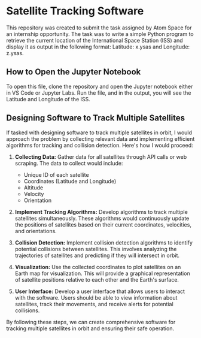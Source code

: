 
# Satellite Tracking Software

This repository was created to submit the task assigned by Atom Space for an internship opportunity. The task was to write a simple Python program to retrieve the current location of the International Space Station (ISS) and display it as output in the following format: Latitude: x.ysas and Longitude: z.ysas. 

## How to Open the Jupyter Notebook

To open this file, clone the repository and open the Jupyter notebook either in VS Code or Jupyter Labs. Run the file, and in the output, you will see the Latitude and Longitude of the ISS.

## Designing Software to Track Multiple Satellites

If tasked with designing software to track multiple satellites in orbit, I would approach the problem by collecting relevant data and implementing efficient algorithms for tracking and collision detection. Here's how I would proceed:

1. **Collecting Data:** Gather data for all satellites through API calls or web scraping. The data to collect would include:
   - Unique ID of each satellite
   - Coordinates (Latitude and Longitude)
   - Altitude
   - Velocity
   - Orientation

2. **Implement Tracking Algorithms:** Develop algorithms to track multiple satellites simultaneously. These algorithms would continuously update the positions of satellites based on their current coordinates, velocities, and orientations.

3. **Collision Detection:** Implement collision detection algorithms to identify potential collisions between satellites. This involves analyzing the trajectories of satellites and predicting if they will intersect in orbit.

4. **Visualization:** Use the collected coordinates to plot satellites on an Earth map for visualization. This will provide a graphical representation of satellite positions relative to each other and the Earth's surface.

5. **User Interface:** Develop a user interface that allows users to interact with the software. Users should be able to view information about satellites, track their movements, and receive alerts for potential collisions.

By following these steps, we can create comprehensive software for tracking multiple satellites in orbit and ensuring their safe operation.


